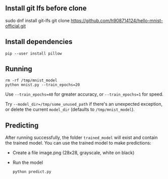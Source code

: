 ## Install git lfs before clone

   sudo dnf install git-lfs
   git clone https://github.com/h908714124/hello-mnist-official.git

## Install dependencies

    pip --user install pillow

## Running

    rm -rf /tmp/mnist_model
    python mnist.py --train_epochs=20

Use `--train_epochs=40` for greater accuracy, or `--train_epochs=1` for speed.

Try `--model_dir=/tmp/some_unused_path` if there's an unexpected exception,
or delete the current `model_dir` (defaults to `/tmp/mnist_model`).

## Predicting

After running successfully, the folder `trained_model` will exist and contain the trained model.
You can use the trained model to make predictions:

* Create a file image.png (28x28, grayscale, white on black)
* Run the model

      python predict.py
